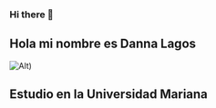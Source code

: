 ### Hi there 👋
## Hola mi nombre es Danna Lagos
![Alt](https://cdn-icons-png.flaticon.com/512/2335/2335153.png))
## Estudio en la Universidad Mariana

<!--
**DannaLagos/DannaLagos** is a ✨ _special_ ✨ repository because its `README.md` (this file) appears on your GitHub profile.

Here are some ideas to get you started:

- 🔭 I’m currently working on ...
- 🌱 I’m currently learning ...
- 👯 I’m looking to collaborate on ...
- 🤔 I’m looking for help with ...
- 💬 Ask me about ...
- 📫 How to reach me: ...
- 😄 Pronouns: ...
- ⚡ Fun fact: ...
-->
